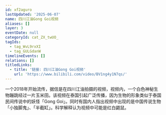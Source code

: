 ```yaml
---
id: xf2aguro
lastUpdated: '2025-06-07'
name: 四川江油Gong Goi视频
aliases: []
layer: 3
eventDate: null
categoryId: cat_ZX_twUO_
tagIds:
  - tag_WvL9rxXI
  - tag_GULGdanW
timelineEvents: []
relations: []
titledLinks:
  - title: '链接: 四川江油Gong Goi视频'
    url: 'https://www.bilibili.com/video/BV1ng4y1N7qs/'
---
```

一个2018年开始流传，据信是在四川江油拍摄的视频，视频内，一个白色神秘生物蹦跳经过一片玉米田。该视频在泰国引起广泛传播，因为生物的形象类似于泰国民间传说中的妖怪「Gong Goi」。同时有国内人指出视频中出现的是中国传说生物「小独脚鬼」、「半截缸」。科学解释认为视频中可能是红白鼯鼠。
